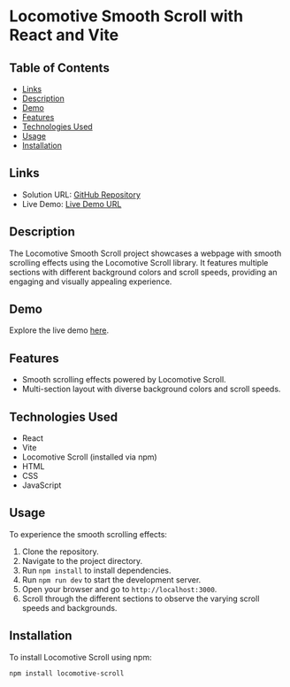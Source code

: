 # Locomotive Smooth Scroll with React and Vite

## Table of Contents

- [Links](#links)
- [Description](#description)
- [Demo](#demo)
- [Features](#features)
- [Technologies Used](#technologies-used)
- [Usage](#usage)
- [Installation](#installation)

## Links

- Solution URL: [GitHub Repository]()
- Live Demo: [Live Demo URL]()

## Description

The Locomotive Smooth Scroll project showcases a webpage with smooth scrolling effects using the Locomotive Scroll library. It features multiple sections with different background colors and scroll speeds, providing an engaging and visually appealing experience.

## Demo

Explore the live demo [here]().

## Features

- Smooth scrolling effects powered by Locomotive Scroll.
- Multi-section layout with diverse background colors and scroll speeds.

## Technologies Used

- React
- Vite
- Locomotive Scroll (installed via npm)
- HTML
- CSS
- JavaScript

## Usage

To experience the smooth scrolling effects:

1. Clone the repository.
2. Navigate to the project directory.
3. Run `npm install` to install dependencies.
4. Run `npm run dev` to start the development server.
5. Open your browser and go to `http://localhost:3000`.
6. Scroll through the different sections to observe the varying scroll speeds and backgrounds.

## Installation

To install Locomotive Scroll using npm:

```bash
npm install locomotive-scroll
